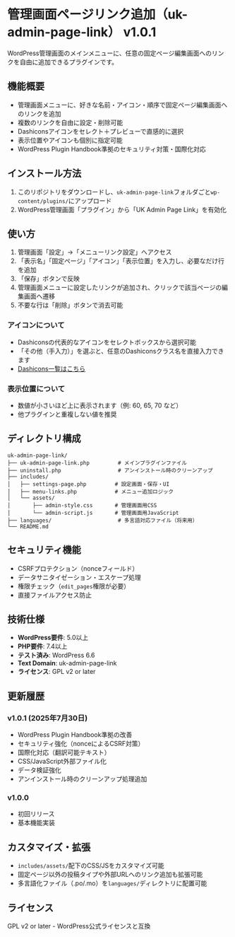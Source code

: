 # 管理画面ページリンク追加（uk-admin-page-link） v1.0.1

WordPress管理画面のメインメニューに、任意の固定ページ編集画面へのリンクを自由に追加できるプラグインです。

## 機能概要
- 管理画面メニューに、好きな名前・アイコン・順序で固定ページ編集画面へのリンクを追加
- 複数のリンクを自由に設定・削除可能
- Dashiconsアイコンをセレクト＋プレビューで直感的に選択
- 表示位置やアイコンも個別に指定可能
- WordPress Plugin Handbook準拠のセキュリティ対策・国際化対応

## インストール方法
1. このリポジトリをダウンロードし、`uk-admin-page-link`フォルダごと`wp-content/plugins/`にアップロード
2. WordPress管理画面「プラグイン」から「UK Admin Page Link」を有効化

## 使い方
1. 管理画面「設定」→「メニューリンク設定」へアクセス
2. 「表示名」「固定ページ」「アイコン」「表示位置」を入力し、必要なだけ行を追加
3. 「保存」ボタンで反映
4. 管理画面メニューに設定したリンクが追加され、クリックで該当ページの編集画面へ遷移
5. 不要な行は「削除」ボタンで消去可能

### アイコンについて
- Dashiconsの代表的なアイコンをセレクトボックスから選択可能
- 「その他（手入力）」を選ぶと、任意のDashiconsクラス名を直接入力できます
- [Dashicons一覧はこちら](https://developer.wordpress.org/resource/dashicons/)

### 表示位置について
- 数値が小さいほど上に表示されます（例: 60, 65, 70 など）
- 他プラグインと重複しない値を推奨

## ディレクトリ構成
```
uk-admin-page-link/
├── uk-admin-page-link.php         # メインプラグインファイル
├── uninstall.php                  # アンインストール時のクリーンアップ
├── includes/
│   ├── settings-page.php         # 設定画面・保存・UI
│   ├── menu-links.php            # メニュー追加ロジック
│   └── assets/
│       ├── admin-style.css       # 管理画面用CSS
│       └── admin-script.js       # 管理画面用JavaScript
├── languages/                     # 多言語対応ファイル（将来用）
└── README.md
```

## セキュリティ機能
- CSRFプロテクション（nonceフィールド）
- データサニタイゼーション・エスケープ処理
- 権限チェック（`edit_pages`権限が必要）
- 直接ファイルアクセス防止

## 技術仕様
- **WordPress要件**: 5.0以上
- **PHP要件**: 7.4以上
- **テスト済み**: WordPress 6.6
- **Text Domain**: uk-admin-page-link
- **ライセンス**: GPL v2 or later

## 更新履歴
### v1.0.1 (2025年7月30日)
- WordPress Plugin Handbook準拠の改善
- セキュリティ強化（nonceによるCSRF対策）
- 国際化対応（翻訳可能テキスト）
- CSS/JavaScript外部ファイル化
- データ検証強化
- アンインストール時のクリーンアップ処理追加

### v1.0.0
- 初回リリース
- 基本機能実装

## カスタマイズ・拡張
- `includes/assets/`配下のCSS/JSをカスタマイズ可能
- 固定ページ以外の投稿タイプや外部URLへのリンク追加も拡張可能
- 多言語化ファイル（.po/.mo）を`languages/`ディレクトリに配置可能

## ライセンス
GPL v2 or later - WordPress公式ライセンスと互換